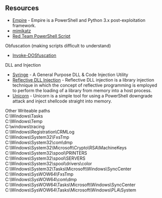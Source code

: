 ## Resources

- [Empire](https://github.com/BC-SECURITY/Empire) - Empire is a PowerShell and Python 3.x post-exploitation framework.
- [mimikatz](https://github.com/gentilkiwi/mimikatz)
- [Red Team PowerShell Script](https://github.com/securethelogs/RedRabbit)

Obfuscation (making scripts difficult to understand)
- [Invoke-DOSfuscation](https://github.com/danielbohannon/Invoke-DOSfuscation)

DLL and Injection
- [Syringe](https://github.com/rsmusllp/syringe) - A General Purpose DLL & Code Injection Utility
- [Reflective DLL Injection](https://github.com/rsmusllp/ReflectiveDLLInjection) - Reflective DLL injection is a library injection technique in which the concept of reflective programming is employed to perform the loading of a library from memory into a host process.
- [Unicorn](https://github.com/trustedsec/unicorn) - Unicorn is a simple tool for using a PowerShell downgrade attack and inject shellcode straight into memory.


Other
Writeable paths<br >
C:\Windows\Tasks  
C:\Windows\Temp  
C:\windows\tracing  
C:\Windows\Registration\CRMLog  
C:\Windows\System32\FxsTmp  
C:\Windows\System32\com\dmp  
C:\Windows\System32\Microsoft\Crypto\RSA\MachineKeys  
C:\Windows\System32\spool\PRINTERS  
C:\Windows\System32\spool\SERVERS  
C:\Windows\System32\spool\drivers\color  
C:\Windows\System32\Tasks\Microsoft\Windows\SyncCenter  
C:\Windows\SysWOW64\FxsTmp  
C:\Windows\SysWOW64\com\dmp  
C:\Windows\SysWOW64\Tasks\Microsoft\Windows\SyncCenter  
C:\Windows\SysWOW64\Tasks\Microsoft\Windows\PLA\System  

